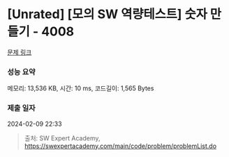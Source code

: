 # [Unrated] [모의 SW 역량테스트] 숫자 만들기 - 4008 

[문제 링크](https://swexpertacademy.com/main/code/problem/problemDetail.do?contestProbId=AWIeRZV6kBUDFAVH) 

### 성능 요약

메모리: 13,536 KB, 시간: 10 ms, 코드길이: 1,565 Bytes

### 제출 일자

2024-02-09 22:33



> 출처: SW Expert Academy, https://swexpertacademy.com/main/code/problem/problemList.do